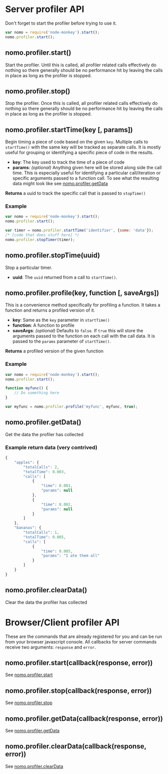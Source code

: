 # Server profiler API

Don't forget to start the profiler before trying to use it.

```js
var nomo = require('node-monkey').start();
nomo.profiler.start();
```

<!---
## nomo.profiler.setConfig(options)
Set profiler configuration options.

* **options**: Available options are as follows
  * *active*: `true` or `false` to set whether the profiler is active.
-->

## nomo.profiler.start()
Start the profiler. Until this is called, all profiler related calls effectively do nothing so there generally should be no performance
hit by leaving the calls in place as long as the profiler is stopped.

## nomo.profiler.stop()
Stop the profiler. Once this is called, all profiler related calls effectively do nothing so there generally should be no performance hit
by leaving the calls in place as long as the profiler is stopped.

## nomo.profiler.startTime(key [, params])
Begin timing a piece of code based on the given `key`. Multiple calls to `startTime()` with the same key will be tracked as separate calls.
It is mostly useful for grouping or identifying a specific piece of code in the results.

* **key**: The key used to track the time of a piece of code
* **params**: *(optional)* Anything given here will be stored along side the call time. This is especially useful for identifying a particular
                           call/iteration or specific arguments passed to a function call. To see what the resulting data might look like see
                           [nomo.profiler.getData](#nomoprofilergetdata)

**Returns** a uuid to track the specific call that is passed to `stopTime()`

### Example

```js
var nomo = require('node-monkey').start();
nomo.profiler.start();

var timer = nomo.profiler.startTime('identifier', {some: 'data'});
/* [code that does stuff here] */
nomo.profiler.stopTimer(timer);
```

## nomo.profiler.stopTime(uuid)
Stop a particular timer.

* **uuid**: The `uuid` returned from a call to `startTime()`.

## nomo.profiler.profile(key, function [, saveArgs])
This is a convenience method specifically for profiling a function. It takes a function and returns a profiled version of it.

* **key**: Same as the `key` parameter in `startTime()`
* **function**: A function to profile
* **saveArgs**: *(optional)* Defaults to `false`. If `true` this will store the arguments passed to the function on each call with the call
                data. It is passed to the `params` parameter of `startTime()`.

**Returns** a profiled version of the given function

### Example

```js
var nomo = require('node-monkey').start();
nomo.profiler.start();

function myfunc() {
    // Do something here
}

var myfunc = nomo.profiler.profile('myfunc', myfunc, true);
```

## nomo.profiler.getData()
Get the data the profiler has collected

### Example return data (very contrived)

```js
{
    "apples": {
        "totalCalls": 2,
        "totalTime": 0.003,
        "calls": [
            {
                "time": 0.001,
                "params": null
            },
            {
                "time": 0.002,
                "params": null
            }
        ]
    },
    "bananas": {
        "totalCalls": 1,
        "totalTime": 0.005,
        "calls": [
            {
                "time": 0.005,
                "params": "I ate them all"
            }
        ]
    }
}
```

## nomo.profiler.clearData()
Clear the data the profiler has collected


# Browser/Client profiler API

These are the commands that are already registered for you and can be run from your browser javascript console. All callbacks for
server commands receive two arguments: `response` and `error`.

## nomo.profiler.start(callback(response, error))
See [nomo.profiler.start](#nomoprofilerstart)

## nomo.profiler.stop(callback(response, error))
See [nomo.profiler.stop](#nomoprofilerstop)

## nomo.profiler.getData(callback(response, error))
See [nomo.profiler.getData](#nomoprofilergetdata)

## nomo.profiler.clearData(callback(response, error))
See [nomo.profiler.clearData](#nomoprofilercleardata)